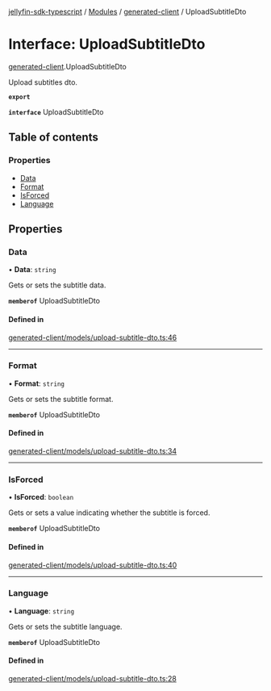 [jellyfin-sdk-typescript](../README.md) / [Modules](../modules.md) / [generated-client](../modules/generated_client.md) / UploadSubtitleDto

# Interface: UploadSubtitleDto

[generated-client](../modules/generated_client.md).UploadSubtitleDto

Upload subtitles dto.

**`export`**

**`interface`** UploadSubtitleDto

## Table of contents

### Properties

- [Data](generated_client.UploadSubtitleDto.md#data)
- [Format](generated_client.UploadSubtitleDto.md#format)
- [IsForced](generated_client.UploadSubtitleDto.md#isforced)
- [Language](generated_client.UploadSubtitleDto.md#language)

## Properties

### Data

• **Data**: `string`

Gets or sets the subtitle data.

**`memberof`** UploadSubtitleDto

#### Defined in

[generated-client/models/upload-subtitle-dto.ts:46](https://github.com/thornbill/jellyfin-sdk-typescript/blob/b0f5501/src/generated-client/models/upload-subtitle-dto.ts#L46)

___

### Format

• **Format**: `string`

Gets or sets the subtitle format.

**`memberof`** UploadSubtitleDto

#### Defined in

[generated-client/models/upload-subtitle-dto.ts:34](https://github.com/thornbill/jellyfin-sdk-typescript/blob/b0f5501/src/generated-client/models/upload-subtitle-dto.ts#L34)

___

### IsForced

• **IsForced**: `boolean`

Gets or sets a value indicating whether the subtitle is forced.

**`memberof`** UploadSubtitleDto

#### Defined in

[generated-client/models/upload-subtitle-dto.ts:40](https://github.com/thornbill/jellyfin-sdk-typescript/blob/b0f5501/src/generated-client/models/upload-subtitle-dto.ts#L40)

___

### Language

• **Language**: `string`

Gets or sets the subtitle language.

**`memberof`** UploadSubtitleDto

#### Defined in

[generated-client/models/upload-subtitle-dto.ts:28](https://github.com/thornbill/jellyfin-sdk-typescript/blob/b0f5501/src/generated-client/models/upload-subtitle-dto.ts#L28)
